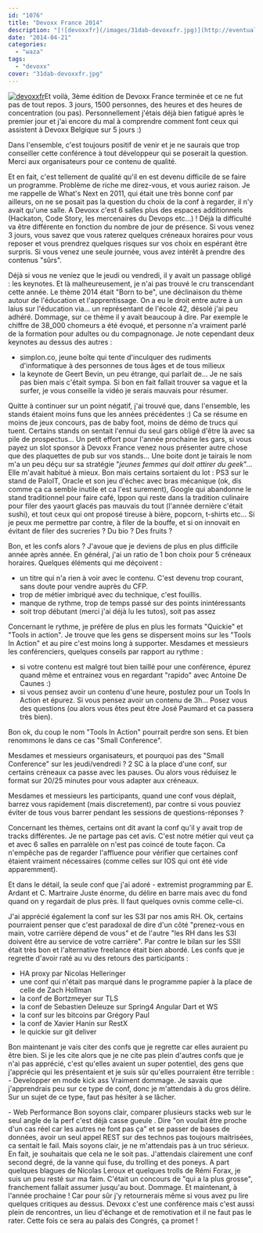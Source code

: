 ```yaml
---
id: "1076"
title: "Devoxx France 2014"
description: "[![devoxxfr](/images/31dab-devoxxfr.jpg)](http://eventuallycoding.com/wp-content/uploads/2014/04/31dab-devoxxfr.jpg)Et voilà, 3ème édition de Devoxx F..."
date: "2014-04-21"
categories: 
  - "waza"
tags: 
  - "devoxx"
cover: "31dab-devoxxfr.jpg"
---
```


[![devoxxfr](/images/31dab-devoxxfr.jpg)](http://eventuallycoding.com/wp-content/uploads/2014/04/31dab-devoxxfr.jpg)Et voilà, 3ème édition de Devoxx France terminée et ce ne fut pas de tout repos. 3 jours, 1500 personnes, des heures et des heures de concentration (ou pas). Personnellement j'étais déjà bien fatigué après le premier jour et j'ai encore du mal à comprendre comment font ceux qui assistent à Devoxx Belgique sur 5 jours :)

Dans l'ensemble, c'est toujours positif de venir et je ne saurais que trop conseiller cette conférence à tout développeur qui se poserait la question. Merci aux organisateurs pour ce contenu de qualité.

Et en fait, c'est tellement de qualité qu'il en est devenu difficile de se faire un programme. Problème de riche me direz-vous, et vous auriez raison. Je me rappelle de What's Next en 2011, qui était une très bonne conf par ailleurs, on ne se posait pas la question du choix de la conf à regarder, il n'y avait qu'une salle. A Devoxx c'est 6 salles plus des espaces additionnels (Hackaton, Code Story, les mercenaires du Devops etc...) ! Déjà la difficulté va être différente en fonction du nombre de jour de présence. Si vous venez 3 jours, vous savez que vous raterez quelques créneaux horaires pour vous reposer et vous prendrez quelques risques sur vos choix en espérant être surpris. Si vous venez une seule journée, vous avez intérêt à prendre des contenus "sûrs".

Déjà si vous ne veniez que le jeudi ou vendredi, il y avait un passage obligé : les keynotes. Et là malheureusement, je n'ai pas trouvé le cru transcendant cette année. Le thème 2014 était "Born to be", une déclinaison du thème autour de l'éducation et l'apprentissage. On a eu le droit entre autre à un laius sur l'éducation via... un représentant de l'école 42, désolé j'ai peu adhéré. Dommage, sur ce thème il y avait beaucoup à dire. Par exemple le chiffre de 38\_000 chomeurs a été évoqué, et personne n'a vraiment parlé de la formation pour adultes ou du compagnonage. Je note cependant deux keynotes au dessus des autres :

- simplon.co, jeune boîte qui tente d'inculquer des rudiments d'informatique à des personnes de tous âges et de tous milieux
- la keynote de Geert Bevin, un peu étrange, qui parlait de... Je ne sais pas bien mais c'était sympa. Si bon en fait fallait trouver sa vague et la surfer, je vous conseille la vidéo je serais mauvais pour résumer.

Quitte à continuer sur un point négatif, j'ai trouvé que, dans l'ensemble, les stands étaient moins funs que les années précédentes :) Ca se résume en moins de jeux concours, pas de baby foot, moins de démo de trucs qui tuent. Certains stands on sentait l'ennui du seul gars obligé d'être là avec sa pile de prospectus... Un petit effort pour l'année prochaine les gars, si vous payez un slot sponsor à Devoxx France venez nous présenter autre chose que des plaquettes de pub sur vos stands... Une boite dont je tairais le nom m'a un peu déçu sur sa stratégie "_jeunes femmes qui doit attirer du geek_"... Elle m'avait habitué à mieux. Bon mais certains sortaient du lot : PS3 sur le stand de PaloIT, Oracle et son jeu d'échec avec bras mécanique (ok, dis comme ça ca semble inutile et ca l'est surement), Google qui abandonne le stand traditionnel pour faire café, Ippon qui reste dans la tradition culinaire pour filer des yaourt glacés pas mauvais du tout (l'année dernière c'était sushi), et tout ceux qui ont proposé tireuse à bière, popcorn, t-shirts etc... Si je peux me permettre par contre, à filer de la bouffe, et si on innovait en évitant de filer des sucreries ? Du bio ? Des fruits ?

Bon, et les confs alors ? J'avoue que je deviens de plus en plus difficile année après année. En général, j'ai un ratio de 1 bon choix pour 5 créneaux horaires. Quelques éléments qui me déçoivent :

- un titre qui n'a rien à voir avec le contenu. C'est devenu trop courant, sans doute pour vendre auprès du CFP.
- trop de métier imbriqué avec du technique, c'est fouillis.
- manque de rythme, trop de temps passé sur des points inintéressants
- soit trop débutant (merci j'ai déjà lu les tutos), soit pas assez

Concernant le rythme, je préfère de plus en plus les formats "Quickie" et "Tools in action". Je trouve que les gens se dispersent moins sur les "Tools In Action" et au pire c'est moins long à supporter. Mesdames et messieurs les conférenciers, quelques conseils par rapport au rythme :

- si votre contenu est malgré tout bien taillé pour une conférence, épurez quand même et entrainez vous en regardant "rapido" avec Antoine De Caunes :)
- si vous pensez avoir un contenu d'une heure, postulez pour un Tools In Action et épurez. Si vous pensez avoir un contenu de 3h... Posez vous des questions (ou alors vous êtes peut être José Paumard et ca passera très bien).

Bon ok, du coup le nom "Tools In Action" pourrait perdre son sens. Et bien renommons le dans ce cas "Small Conference".

Mesdames et messieurs organisateurs, et pourquoi pas des "Small Conference" sur les jeudi/vendredi ? 2 SC à la place d'une conf, sur certains créneaux ca passe avec les pauses. Ou alors vous réduisez le format sur 20/25 minutes pour vous adapter aux créneaux.

Mesdames et messieurs les participants, quand une conf vous déplait, barrez vous rapidement (mais discretement), par contre si vous pouviez éviter de tous vous barrer pendant les sessions de questions-réponses ?

Concernant les thèmes, certains ont dit avant la conf qu'il y avait trop de tracks différentes. Je ne partage pas cet avis. C'est notre métier qui veut ça et avec 6 salles en parralèle on n'est pas coincé de toute façon. Ca n'empêche pas de regarder l'affluence pour vérifier que certaines conf étaient vraiment nécessaires (comme celles sur IOS qui ont été vide apparemment).

Et dans le détail, la seule conf que j'ai adoré - extremist programming par E. Ardant et C. Martraire Juste énorme, du délire en barre mais avec du fond quand on y regardait de plus près. Il faut quelques ovnis comme celle-ci.

J'ai apprécié également la conf sur les S3I par nos amis RH. Ok, certains pourraient penser que c'est paradoxal de dire d'un côté "prenez-vous en main, votre carrière dépend de vous" et de l'autre "les RH dans les S3I doivent être au service de votre carrière". Par contre le bilan sur les SSII était très bon et l'alternative freelance était bien abordé. Les confs que je regrette d'avoir raté au vu des retours des participants :

- HA proxy par Nicolas Helleringer
- une conf qui n'était pas marqué dans le programme papier à la place de celle de Zach Hollman
- la conf de Bortzmeyer sur TLS
- la conf de Sebastien Deleuze sur Spring4 Angular Dart et WS
- la conf sur les bitcoins par Grégory Paul
- la conf de Xavier Hanin sur RestX
- le quickie sur git deliver

Bon maintenant je vais citer des confs que je regrette car elles auraient pu être bien. Si je les cite alors que je ne cite pas plein d'autres confs que je n'ai pas apprécié, c'est qu'elles avaient un super potentiel, des gens que j'apprécie qui les présentaient et je suis sûr qu'elles pourraient être terrible : - Developper en mode kick ass Vraiment dommage. Je savais que j'apprendrais peu sur ce type de conf, donc je m'attendais à du gros délire. Sur un sujet de ce type, faut pas hésiter à se lâcher.

\- Web Performance Bon soyons clair, comparer plusieurs stacks web sur le seul angle de la perf c'est déjà casse gueule . Dire "on voulait être proche d'un cas réel car les autres ne font pas ça" et se passer de bases de données, avoir un seul appel REST sur des technos pas toujours maitrisées, ca sentait le fail. Mais soyons clair, je ne m'attendais pas à un truc sérieux. En fait, je souhaitais que cela ne le soit pas. J'attendais clairement une conf second degré, de la vanne qui fuse, du trolling et des poneys. A part quelques blagues de Nicolas Leroux et quelques trolls de Rémi Forax, je suis un peu resté sur ma faim. C'était un concours de "qui a la plus grosse", franchement fallait assumer jusqu'au bout. Dommage. Et maintenant, à l'année prochaine ! Car pour sûr j'y retournerais même si vous avez pu lire quelques critiques au dessus. Devoxx c'est une conférence mais c'est aussi plein de rencontres, un lieu d'échange et de remotivation et il ne faut pas le rater. Cette fois ce sera au palais des Congrés, ça promet !

